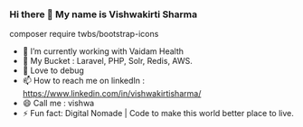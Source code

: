 ### Hi there 👋 My name is Vishwakirti Sharma 
composer require twbs/bootstrap-icons

<!--
**vishwakirtivardhan/vishwakirtivardhan** is a ✨ _special_ ✨ repository because its `README.md` (this file) appears on your GitHub profile.
-->


- 🔭 I’m currently working with Vaidam Health
- 🌱 My Bucket : Laravel, PHP, Solr, Redis, AWS.
- 👯 Love to debug
- 📫 How to reach me on linkedIn : https://www.linkedin.com/in/vishwakirtisharma/
- 😄 Call me : vishwa
- ⚡ Fun fact: Digital Nomade | Code to make this world better place to live.

